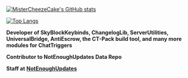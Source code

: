 [![MisterCheezeCake's GitHub stats](https://github-readme-stats.vercel.app/api?username=MisterCheezeCake)](https://github.com/MisterCheezeCake)

[![Top Langs](https://github-readme-stats.vercel.app/api/top-langs/?username=MisterCheezeCake&layout=compact)](https://github.com/MisterCheezeCake)

**Developer of SkyBlockKeybinds, ChangelogLib, ServerUtilities, UniversalBridge, AntiEscrow, the CT-Pack build tool, and many more modules for ChatTriggers**

**Contributor to NotEnoughUpdates Data Repo**

**Staff at** **[NotEnoughUpdates](https://github.com/NotEnoughUpdates)**
